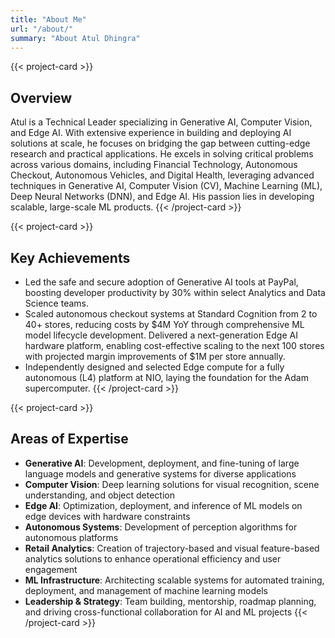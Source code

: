```yaml
---
title: "About Me"
url: "/about/"
summary: "About Atul Dhingra"
---
```


{{< project-card >}}
## Overview
Atul is a Technical Leader specializing in Generative AI, Computer Vision, and Edge AI. With extensive experience in building and deploying AI solutions at scale, he focuses on bridging the gap between cutting-edge research and practical applications. He excels in solving critical problems across various domains, including Financial Technology, Autonomous Checkout, Autonomous Vehicles, and Digital Health, leveraging advanced techniques in Generative AI, Computer Vision (CV), Machine Learning (ML), Deep Neural Networks (DNN), and Edge AI. His passion lies in developing scalable, large-scale ML products.
{{< /project-card >}}

{{< project-card >}}
## Key Achievements
* Led the safe and secure adoption of Generative AI tools at PayPal, boosting developer productivity by 30% within select Analytics and Data Science teams.
* Scaled autonomous checkout systems at Standard Cognition from 2 to 40+ stores, reducing costs by $4M YoY through comprehensive ML model lifecycle development. Delivered a next-generation Edge AI hardware platform, enabling cost-effective scaling to the next 100 stores with projected margin improvements of $1M per store annually.
* Independently designed and selected Edge compute for a fully autonomous (L4) platform at NIO, laying the foundation for the Adam supercomputer.
{{< /project-card >}}

{{< project-card >}}
## Areas of Expertise
- **Generative AI**: Development, deployment, and fine-tuning of large language models and generative systems for diverse applications
- **Computer Vision**: Deep learning solutions for visual recognition, scene understanding, and object detection
- **Edge AI**: Optimization, deployment, and inference of ML models on edge devices with hardware constraints
- **Autonomous Systems**: Development of perception algorithms for autonomous platforms
- **Retail Analytics**: Creation of trajectory-based and visual feature-based analytics solutions to enhance operational efficiency and user engagement
- **ML Infrastructure**: Architecting scalable systems for automated training, deployment, and management of machine learning models
- **Leadership & Strategy**: Team building, mentorship, roadmap planning, and driving cross-functional collaboration for AI and ML projects
{{< /project-card >}}